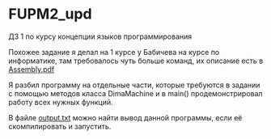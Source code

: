 # FUPM2_upd
ДЗ 1 по курсу концепции языков программирования

Похожее задание я делал на 1 курсе у Бабичева на курсе по информатике, там требовалось чуть больше команд, их описание есть в [Assembly.pdf](Assembly.pdf)

Я разбил программу на отдельные части, которые требуются в задании с помощью методов класса DimaMachine и в main() продемонстрировал работу всех нужных функций.

В файле [output.txt](output.txt) можно найти вывод данной программы, если её скомпилировать и запустить.
